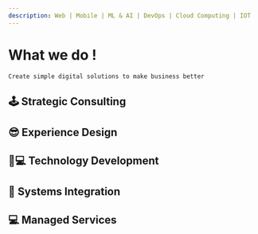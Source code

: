```yaml
---
description: Web | Mobile | ML & AI | DevOps | Cloud Computing | IOT
---
```


# What we do !

`Create simple digital solutions to make business better`

## 🕹 Strategic Consulting

## 😎 Experience Design

## 👩💻 Technology Development

## 🔌 Systems Integration

## 💻 Managed Services

